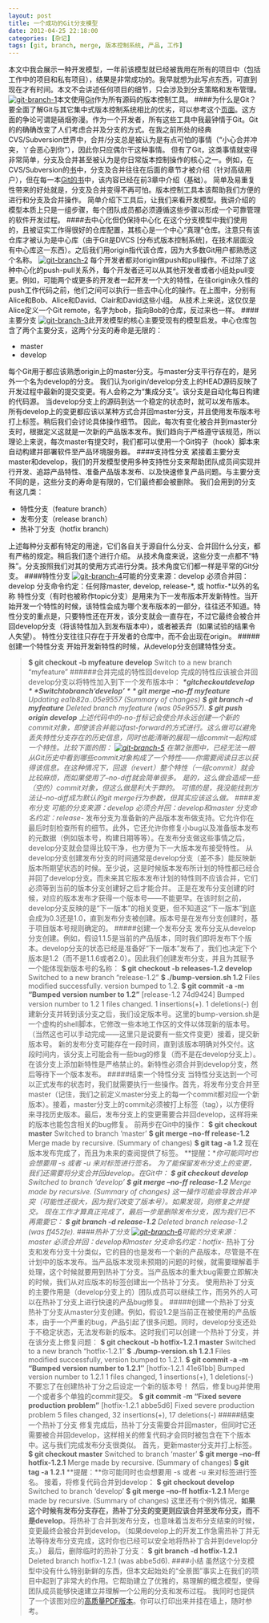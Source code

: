 ```yaml
---
layout: post
title: 一个成功的Git分支模型
date: 2012-04-25 22:18:00
categories: [杂记]
tags: [git, branch, merge, 版本控制系统, 产品, 工作]
---
```

本文中我会展示一种开发模型，一年前该模型就已经被我用在所有的项目中（包括工作中的项目和私有项目），结果是非常成功的。我早就想为此写点东西，可直到现在才有时间。本文不会讲述任何项目的细节，只会涉及到分支策略和发布管理。
[![](http://www.juvenxu.com/wp-content/uploads/2010/11/git-branch-1.png "git-branch-1")](http://www.juvenxu.com/wp-content/uploads/2010/11/git-branch-1.png)本文使用[Git](http://git-scm.com/)作为所有源码的版本控制工具。
####为什么是Git？
要全面了解Git与其它集中式版本控制系统相比的优劣，可以参考这个[页面](http://www.looble.com/git-vs-svn-which-is-better/)。这方面的争论可谓是硝烟弥漫。作为一个开发者，所有这些工具中我最钟情于Git。Git的的确确改变了人们考虑合并及分支的方式。在我之前所处的经典CVS/Subversion世界中，合并/分支总是被认为是有点可怕的事情（“小心合并冲突，丫会恶心到你”），因此你只应偶尔干这种事情。
但有了Git，这类事情就变得非常简单，分支及合并甚至被认为是你日常版本控制操作的核心之一。例如，在CVS/Subversion的[书](http://svnbook.red-bean.com/)中，分支及合并往往在后面的章节才被介绍（针对高级用户），但在每一本[Git的书](http://book.git-scm.com/)中，该内容已经在前3章中介绍（基础）。
简单及易重复性带来的好处就是，分支及合并变得不再可怕。版本控制工具本该帮助我们方便的进行和分支及合并操作。
简单介绍下工具后，让我们来看开发模型。我讲介绍的模型本质上只是一组步骤，每个团队成员都必须遵循这些步骤以形成一个可靠管理的软件开发过程。
####去中心化但仍保持中心化
在这个分支模型中我们使用的，且被证实工作得很好的仓库配置，其核心是一个中心“真理”仓库。注意只有该仓库才被认为是中心库（由于Git是DVCS [分布式版本控制系统]，在技术层面没有中心库这一东西）。之后我们用origin指代该仓库，因为大多数Git用户都熟悉这个名称。
[![](http://www.juvenxu.com/wp-content/uploads/2010/11/git-branch-2.png "git-branch-2")](http://www.juvenxu.com/wp-content/uploads/2010/11/git-branch-2.png)
每个开发者都对origin做push和pull操作。不过除了这种中心化的push-pull关系外，每个开发者还可以从其他开发者或者小组处pull变更。例如，可能两个或更多的开发者一起开发一个大的特性，在往origin永久性的push工作代码之前，他们之间可以执行一些去中心化的操作。在上图中，分别有Alice和Bob、Alice和David、Clair和David这些小组。
从技术上来说，这仅仅是Alice定义一个Git remote，名字为bob，指向Bob的仓库，反过来也一样。
####主要分支
[![](http://www.juvenxu.com/wp-content/uploads/2010/11/git-branch-3.png "git-branch-3")](http://www.juvenxu.com/wp-content/uploads/2010/11/git-branch-3.png)此开发模型的核心主要受现有的模型启发。中心仓库包含了两个主要分支，这两个分支的寿命是无限的：
- master
- develop

每个Git用于都应该熟悉origin上的master分支。与master分支平行存在的，是另外一个名为develop的分支。
我们认为origin/develop分支上的HEAD源码反映了开发过程中最新的提交变更。有人会称之为“集成分支”。该分支是自动化每日构建的代码源。
当develop分支上的源码到达一个稳定的状态时，就可以发布版本。所有develop上的变更都应该以某种方式合并回master分支，并且使用发布版本号打上标签。稍后我们会讨论具体操作细节。
因此，每次有变化被合并到master分支时，根据定义这就是一次新的产品版本发布。我们趋向于严格遵守该规范，所以理论上来说，每次master有提交时，我们都可以使用一个Git钩子（hook）脚本来自动构建并部署软件至产品环境服务器。
####支持性分支
紧接着主要分支master和develop，我们的开发模型使用多种支持性分支来帮助团队成员间实现并行开发、追踪产品特性、准备产品版本发布、以及快速修复产品问题。与主要分支不同的是，这些分支的寿命是有限的，它们最终都会被删除。
我们会用到的分支有这几类：
- 特性分支（feature branch）
- 发布分支（release branch）
- 热补丁分支（hotfix branch）

上述每种分支都有特定的用途，它们各自关于源自什么分支、合并回什么分支，都有严格的规定。稍后我们逐个进行介绍。
从技术角度来说，这些分支一点都不“特殊”。分支按照我们对其的使用方式进行分类。技术角度它们都一样是平常的Git分支。
####特性分支
[![](http://www.juvenxu.com/wp-content/uploads/2010/11/git-branch-4.png "git-branch-4")](http://www.juvenxu.com/wp-content/uploads/2010/11/git-branch-4.png)可能的分支来源：develop
必须合并回：develop
分支命令约定：任何除master, develop, release-*, 或 hotfix-*以外的名称
特性分支（有时也被称作topic分支）是用来为下一发布版本开发新特性。当开始开发一个特性的时候，该特性会成为哪个发布版本的一部分，往往还不知道。特性分支的重点是，只要特性还在开发，该分支就会一直存在，不过它最终会被合并回develop分支（将该特性加入到发布版本中），或者被丢弃（如果试验的结果令人失望）。
特性分支往往只存在于开发者的仓库中，而不会出现在origin。
#####创建一个特性分支
开始开发新特性的时候，从develop分支创建特性分支。
> **$ git checkout -b myfeature develop**
> Switch to a new branch “myfeature”
######合并完成的特性回develop
完成的特性应该被合并回develop分支以将特性加入到下一个发布版本中：
> ***$ *git checkout develop**
> Switch to branch ‘develop’
> **$ git merge –no-ff myfeature**
> Updating ea1b82a..05e9557
> (Summary of changes)
> **$ git branch -d myfeature**
> Deleted branch myfeature (was 05e9557).
> **$ git push origin develop**
上述代码中的–no-ff标记会使合并永远创建一个新的commit对象，即使该合并能以fast-forward的方式进行。这么做可以避免丢失特性分支存在的历史信息，同时也能清晰的展现一组commit一起构成一个特性。比较下面的图：
[![](http://www.juvenxu.com/wp-content/uploads/2010/11/git-branch-5.png "git-branch-5")](http://www.juvenxu.com/wp-content/uploads/2010/11/git-branch-5.png)
在第2张图中，已经无法一眼从Git历史中看到哪些commit对象构成了一个特性——你需要阅读日志以获得该信息。在这种情况下，回退（revert）整个特性（一组commit）就会比较麻烦，而如果使用了–no-diff就会简单很多。
是的，这么做会造成一些（空的）commit对象，但这么做是利大于弊的。
可惜的是，我没能找到方法让–no-diff成为默认的git merge行为参数，但其实应该这么做。
####发布分支
可能的分支来源：develop
必须合并回：develop和master
分支命名约定：release-*
发布分支为准备新的产品版本发布做支持。它允许你在最后时刻检查所有的细节。此外，它还允许你修复小bug以及准备版本发布的元数据（例如版本号，构建日期等等）。在发布分支做这些事情之后，develop分支就会显得比较干净，也方便为下一大版本发布接受特性。
从develop分支创建发布分支的时间通常是develop分支（差不多）能反映新版本所期望状态的时候。至少说，这是时候版本发布所计划的特性都已经合并回了develop分支。而未来其它版本发布计划的特性则不应该合并，它们必须等到当前的版本分支创建好之后才能合并。
正是在发布分支创建的时候，对应的版本发布才获得一个版本号——不能更早。在该时刻之前，develop分支反映的是“下一版本”的相关变更，但不知道这“下一版本”到底会成为0.3还是1.0，直到发布分支被创建。版本号是在发布分支创建时，基于项目版本号规则确定的。
#####创建一个发布分支
发布分支从develop分支创建。例如，假设1.1.5是当前的产品版本，同时我们即将发布下个版本。develop分支的状态已经是准备好“下一版本”发布了，我们也决定下个版本是1.2（而不是1.1.6或者2.0）。因此我们创建发布分支，并且为其赋予一个能体现新版本号的名称：
> **$ git checkout -b releases-1.2 develop**
> Switched to a new branch “release-1.2”
> **$ ./bump-version.sh 1.2**
> Files modified successfully. version bumped to 1.2.
> **$ git commit -a -m “Bumped version number to 1.2”**
> [release-1.2 74d9424] Bumped version number to 1.2
> 1 files changed. 1 insertions(+). 1 deletions(-)
创建新分支并转到该分支之后，我们设定版本号。这里的bump-version.sh是一个虚构的shell脚本，它修改一些本地工作区的文件以体现新的版本号。（当然这也可以手动完成——这里只是说要有一些文件变更）接着，提交新版本号。
新的发布分支可能存在一段时间，直到该版本明确对外交付。这段时间内，该分支上可能会有一些bug的修复（而不是在develop分支上）。在该分支上添加新特性是严格禁止的。新特性必须合并到develop分支，然后等待下一个版本发布。
#####结束一个特性分支
当特性分支达到一个可以正式发布的状态时，我们就需要执行一些操作。首先，将发布分支合并至master（记住，我们之前定义master分支上的每一个commit都对应一个新版本）。接着，master分支上的commit必须被打上标签（tag），以方便将来寻找历史版本。最后，发布分支上的变更需要合并回develop，这样将来的版本也能包含相关的bug修复。
前两步在Git中的操作：
> **$ git checkout master**
> Switched to branch ‘master’
> **$ git merge –no-ff release-1.2**
> Merge made by recursive.
> (Summary of changes)
> **$ git tag -a 1.2**
现在版本发布完成了，而且为未来的查阅提供了标签。
**提醒：**你可能同时也会想要用 -s 或者 -u <key> 来对标签进行签名。
为了能保留发布分支上的变更，我们还需要将分支合并回develop。在Git中：
> **$ git checkout develop**
> Switched to branch ‘develop’
> **$ git merge –no-ff release-1.2**
> Merge made by recursive.
> (Summary of changes)
这一操作可能会导致合并冲突（可能性还很大，因为我们改变了版本号）。如果发现，则修复之并提交。
现在工作才算真正完成了，最后一步是删除发布分支，因为我们已不再需要它：
> **$ git branch -d release-1.2**
> Deleted branch release-1.2 (was ff452fe).
####热补丁分支
[![](http://www.juvenxu.com/wp-content/uploads/2010/11/git-branch-6.png "git-branch-6")](http://www.juvenxu.com/wp-content/uploads/2010/11/git-branch-6.png)可能的分支来源：master
必须合并回：develop和master
分支命名约定：hotfix-*
热补丁分支和发布分支十分类似，它的目的也是发布一个新的产品版本，尽管是不在计划中的版本发布。当产品版本发现未预期的问题的时候，就需要理解着手处理，这个时候就要用到热补丁分支。当产品版本的重大bug需要立即解决的时候，我们从对应版本的标签创建出一个热补丁分支。
使用热补丁分支的主要作用是（develop分支上的）团队成员可以继续工作，而另外的人可以在热补丁分支上进行快速的产品bug修复。
#####创建一个热补丁分支
热补丁分支从master分支创建。例如，假设1.2是当前正在被使用的产品版本，由于一个严重的bug，产品引起了很多问题。同时，develop分支还处于不稳定状态，无法发布新的版本。这时我们可以创建一个热补丁分支，并在该分支上修复问题：
> **$ git checkout -b hotfix-1.2.1 master**
> Switched to a new branch “hotfix-1.2.1″
> **$ ./bump-version.sh 1.2.1**
> Files modified successfully, version bumped to 1.2.1.
> **$ git commit -a -m “Bumped version number to 1.2.1″**
> [hotfix-1.2.1 41e61bb] Bumped version number to 1.2.1
> 1 files changed, 1 insertions(+), 1 deletions(-)
不要忘了在创建热补丁分之后设定一个新的版本号！
然后，修复bug并使用一个或者多个单独的commit提交。
> **$ git commit -m “Fixed severe production problem”**
> [hotfix-1.2.1 abbe5d6] Fixed severe production problem
> 5 files changed, 32 insertions(+), 17 deletions(-)
#####结束一个热补丁分支
修复完成后，热补丁分支需要合并回master，但同时它还需要被合并回develop，这样相关的修复代码才会同时被包含在下个版本中。这与我们完成发布分支很类似。
首先，更新master分支并打上标签。
> **$ git checkout master**
> Switched to branch ‘master’
> **$ git merge –no-ff hotfix-1.2.1**
> Merge made by recursive.
> (Summary of changes)
> **$ git tag -a 1.2.1**
**提醒：**你可能同时也会想要用 -s 或者 -u <key> 来对标签进行签名。
接着，将修复代码合并到develop：
> **$ git checkout develop**
> Switched to branch ‘develop’
> **$ git merge –no-ff hotfix-1.2.1**
> Merge made by recursive.
> (Summary of changes)
这里还有个例外情况，**如果这个时候有发布分支存在，热补丁分支的变更则应该合并至发布分支，而不是develop**。将热补丁合并到发布分支，也意味着当发布分支结束的时候，变更最终会被合并到develop。（如果develop上的开发工作急需热补丁并无法等待发布分支完成，这时你也已经可以安全地将热补丁合并到develop分支。）
最后，删除临时的热补丁分支：
> **$ git branch -d hotfix-1.2.1**
> Deleted branch hotfix-1.2.1 (was abbe5d6).
####小结
虽然这个分支模型中没有什么特别新鲜的东西，但本文起始处的“全景图”事实上在我们的项目中起到了非常大的作用。它帮助建立了优雅的，易理解的概念模型，使得团队成员能够快速建立并理解一个公用的分支和发布过程。
我同时也提供了一个该图对应的[高质量PDF版本](http://github.com/downloads/nvie/gitflow/Git-branching-model.pdf)。你可以打印出来并挂在墙上，随时参考。
